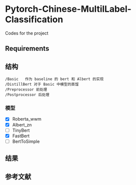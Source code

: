 # Pytorch-Chinese-MultilLabel-Classification
Codes for the project

## Requirements

## 结构

```
/Basic   作为 baseline 的 bert 和 Albert 的实现
/DistillBert 对于 Basic 中模型的蒸馏
/Preprocessor 前处理
/Postprocessor 后处理
```

### 模型

- [x] Roberta_wwm
- [x] Albert_zn
- [ ] TinyBert
- [x] FastBert
- [ ] BertToSimple

## 结果

## 参考文献




